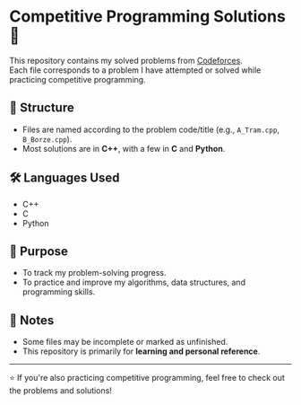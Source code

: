 # Competitive Programming Solutions 🚀

This repository contains my solved problems from [Codeforces](https://codeforces.com/).  
Each file corresponds to a problem I have attempted or solved while practicing competitive programming.  

## 📂 Structure
- Files are named according to the problem code/title (e.g., `A_Tram.cpp`, `B_Borze.cpp`).
- Most solutions are in **C++**, with a few in **C** and **Python**.

## 🛠️ Languages Used
- C++
- C
- Python

## 🎯 Purpose
- To track my problem-solving progress.
- To practice and improve my algorithms, data structures, and programming skills.

## 🚧 Notes
- Some files may be incomplete or marked as unfinished.
- This repository is primarily for **learning and personal reference**.

---
⭐ If you're also practicing competitive programming, feel free to check out the problems and solutions!
